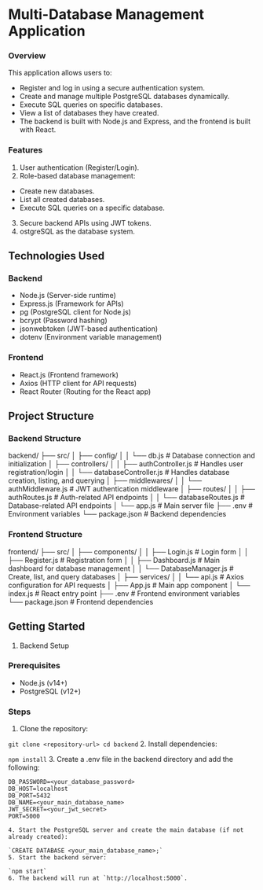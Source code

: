# Multi-Database Management Application
### Overview
This application allows users to:

- Register and log in using a secure authentication system.
- Create and manage multiple PostgreSQL databases dynamically.
- Execute SQL queries on specific databases.
- View a list of databases they have created.
- The backend is built with Node.js and Express, and the frontend is built with React.

### Features
1. User authentication (Register/Login).
2. Role-based database management:
- Create new databases.
- List all created databases.
- Execute SQL queries on a specific database.
3. Secure backend APIs using JWT tokens.
4. ostgreSQL as the database system.
## Technologies Used
### Backend
- Node.js (Server-side runtime)
- Express.js (Framework for APIs)
- pg (PostgreSQL client for Node.js)
- bcrypt (Password hashing)
- jsonwebtoken (JWT-based authentication)
- dotenv (Environment variable management)
### Frontend
- React.js (Frontend framework)
- Axios (HTTP client for API requests)
- React Router (Routing for the React app)


## Project Structure
### Backend Structure

backend/
├── src/
│   ├── config/
│   │   └── db.js          # Database connection and initialization
│   ├── controllers/
│   │   ├── authController.js       # Handles user registration/login
│   │   └── databaseController.js   # Handles database creation, listing, and querying
│   ├── middlewares/
│   │   └── authMiddleware.js       # JWT authentication middleware
│   ├── routes/
│   │   ├── authRoutes.js           # Auth-related API endpoints
│   │   └── databaseRoutes.js       # Database-related API endpoints
│   └── app.js                      # Main server file
├── .env                             # Environment variables
└── package.json                     # Backend dependencies
### Frontend Structure

frontend/
├── src/
│   ├── components/
│   │   ├── Login.js          # Login form
│   │   ├── Register.js       # Registration form
│   │   ├── Dashboard.js      # Main dashboard for database management
│   │   └── DatabaseManager.js # Create, list, and query databases
│   ├── services/
│   │   └── api.js            # Axios configuration for API requests
│   ├── App.js                # Main app component
│   └── index.js              # React entry point
├── .env                       # Frontend environment variables
└── package.json               # Frontend dependencies


## Getting Started
1. Backend Setup
### Prerequisites
- Node.js (v14+)
- PostgreSQL (v12+)
### Steps
1. Clone the repository:

`git clone <repository-url>
cd backend`
2. Install dependencies:

`npm install`
3. Create a .env file in the backend directory and add the following:

```DB_USER=<your_database_user>
DB_PASSWORD=<your_database_password>
DB_HOST=localhost
DB_PORT=5432
DB_NAME=<your_main_database_name>
JWT_SECRET=<your_jwt_secret>
PORT=5000

4. Start the PostgreSQL server and create the main database (if not already created):

`CREATE DATABASE <your_main_database_name>;`
5. Start the backend server:

`npm start`
6. The backend will run at `http://localhost:5000`.